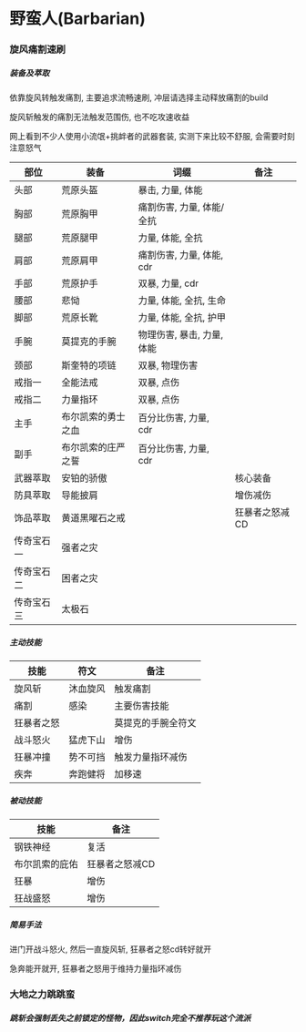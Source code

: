 # 野蛮人(Barbarian)

### 旋风痛割速刷

##### 装备及萃取

依靠旋风转触发痛割, 主要追求流畅速刷, 冲层请选择主动释放痛割的build

旋风斩触发的痛割无法触发范围伤, 也不吃攻速收益

网上看到不少人使用小流氓+挑衅者的武器套装, 实测下来比较不舒服, 会需要时刻注意怒气

| 部位 | 装备 | 词缀 | 备注 |
| ---- | ---- | ---- | ---- |
| 头部 | 荒原头盔 | 暴击, 力量, 体能 |  |
| 胸部 | 荒原胸甲 | 痛割伤害, 力量, 体能/全抗 |  |
| 腿部 | 荒原腿甲 | 力量, 体能, 全抗 |  |
| 肩部 | 荒原肩甲 | 痛割伤害, 力量, 体能, cdr |  |
| 手部 | 荒原护手 | 双暴, 力量, cdr |  |
| 腰部 | 悲恸 | 力量, 体能, 全抗, 生命 |  |
| 脚部 | 荒原长靴 | 力量, 体能, 全抗, 护甲 |  |
| 手腕 | 莫提克的手腕 | 物理伤害, 暴击, 力量, 体能 |  |
| 颈部 | 斯奎特的项链 | 双暴, 物理伤害 |  |
| 戒指一 | 全能法戒 | 双暴, 点伤 |  |
| 戒指二 | 力量指环 | 双暴, 点伤 |  |
| 主手 | 布尔凯索的勇士之血 | 百分比伤害, 力量, cdr |  |
| 副手 | 布尔凯索的庄严之誓 | 百分比伤害, 力量, cdr |  |
| 武器萃取 | 安铂的骄傲 |  | 核心装备 |
| 防具萃取 | 导能披肩 |  | 增伤减伤 |
| 饰品萃取 | 黄道黑曜石之戒 |  | 狂暴者之怒减CD |
| 传奇宝石一 | 强者之灾 |  |  |
| 传奇宝石二 | 困者之灾 |  |  |
| 传奇宝石三 | 太极石 |  |  |

##### 主动技能

| 技能 | 符文 | 备注 |
| ---- | ---- | ---- |
| 旋风斩 | 沐血旋风 | 触发痛割 |
| 痛割 | 感染 | 主要伤害技能 |
| 狂暴者之怒 |  | 莫提克的手腕全符文 |
| 战斗怒火 | 猛虎下山 | 增伤 |
| 狂暴冲撞 | 势不可挡 | 触发力量指环减伤 |
| 疾奔 | 奔跑健将 | 加移速 |


##### 被动技能

| 技能 | 备注 |
| ---- | ---- |
| 钢铁神经 | 复活 |
| 布尔凯索的庇佑 | 狂暴者之怒减CD |
| 狂暴 | 增伤 |
| 狂战盛怒 | 增伤 |

##### 简易手法
进门开战斗怒火, 然后一直旋风斩, 狂暴者之怒cd转好就开

急奔能开就开, 狂暴者之怒用于维持力量指环减伤


### 大地之力跳跳蛮

##### 跳斩会强制丢失之前锁定的怪物，因此switch完全不推荐玩这个流派

